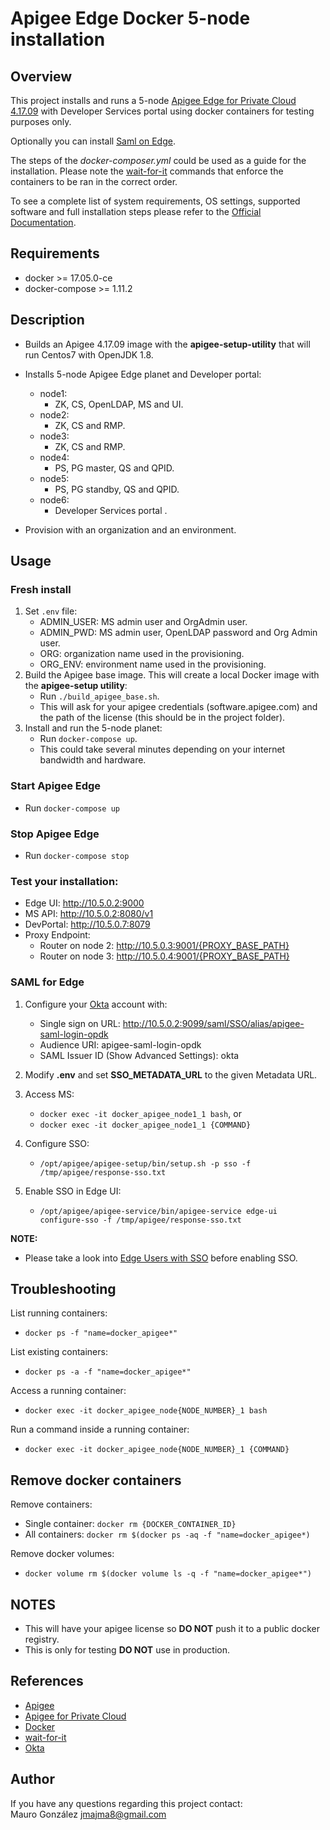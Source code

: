 # Apigee Edge Docker 5-node installation

## Overview
This project installs and runs a 5-node [Apigee Edge for Private Cloud 4.17.09](https://docs.apigee.com/private-cloud/latest/overview) 
with Developer Services portal using docker containers for testing purposes only. 

Optionally you can install [Saml on Edge](https://docs.apigee.com/private-cloud/latest/supporting-saml-edge-private-cloud). 

The steps of the _docker-composer.yml_ could be used as a guide for the installation. 
Please note the [wait-for-it](https://github.com/vishnubob/wait-for-it) commands that enforce 
the containers to be ran in the correct order.

To see a complete list of system requirements, OS settings, supported software and full installation steps
please refer to the [Official Documentation](https://docs.apigee.com/private-cloud/latest/installing-edge-private-cloud).

## Requirements
- docker >= 17.05.0-ce
- docker-compose >= 1.11.2

## Description
- Builds an Apigee 4.17.09 image with the **apigee-setup-utility** that will run Centos7 with OpenJDK 1.8.

- Installs 5-node Apigee Edge planet and Developer portal:
  - node1:
      - ZK, CS, OpenLDAP, MS and UI.
  - node2:
      - ZK, CS and RMP.
  - node3:
      - ZK, CS and RMP.
  - node4:
      - PS, PG master, QS and QPID.
  - node5:
      - PS, PG standby, QS and QPID.
  - node6:
      - Developer Services portal .
- Provision with an organization and an environment.

## Usage

### Fresh install
1. Set `.env` file: 
    - ADMIN_USER: MS admin user and OrgAdmin user. 
    - ADMIN_PWD: MS admin user, OpenLDAP password and Org Admin user.
    - ORG: organization name used in the provisioning.
    - ORG_ENV: environment name used in the provisioning.
2. Build the Apigee base image. This will create a local Docker image with the **apigee-setup utility**:
    - Run `./build_apigee_base.sh`. 
    - This will ask for your apigee credentials (software.apigee.com) and the path of the license (this should be in the project folder).
3. Install and run the 5-node planet:
    - Run `docker-compose up`.
    - This could take several minutes depending on your internet bandwidth and hardware.

### Start Apigee Edge 
- Run `docker-compose up`

### Stop Apigee Edge
- Run `docker-compose stop`

### Test your installation:
- Edge UI: http://10.5.0.2:9000
- MS API: http://10.5.0.2:8080/v1
- DevPortal: http://10.5.0.7:8079 
- Proxy Endpoint: 
  - Router on node 2: http://10.5.0.3:9001/{PROXY_BASE_PATH}
  - Router on node 3: http://10.5.0.4:9001/{PROXY_BASE_PATH}

### SAML for Edge
1. Configure your [Okta](https://www.okta.com/) account with:
    - Single sign on URL: http://10.5.0.2:9099/saml/SSO/alias/apigee-saml-login-opdk
    - Audience URI: apigee-saml-login-opdk
    - SAML Issuer ID (Show Advanced Settings): okta
2. Modify **.env** and set **SSO_METADATA_URL** to the given Metadata URL.
3. Access MS:
    - `docker exec -it docker_apigee_node1_1 bash`, or
    - `docker exec -it docker_apigee_node1_1 {COMMAND}`

4. Configure SSO:
    - `/opt/apigee/apigee-setup/bin/setup.sh -p sso -f /tmp/apigee/response-sso.txt`
5. Enable SSO in Edge UI:
    - `/opt/apigee/apigee-service/bin/apigee-service edge-ui configure-sso -f /tmp/apigee/response-sso.txt`

**NOTE:**
- Please take a look into 
  [Edge Users with SSO](https://docs.apigee.com/private-cloud/latest/register-new-edge-users)
  before enabling SSO.


## Troubleshooting
List running containers:
  - `docker ps -f "name=docker_apigee*"`

List existing containers:
  - `docker ps -a -f "name=docker_apigee*"`

Access a running container:
  - `docker exec -it docker_apigee_node{NODE_NUMBER}_1 bash`
  
Run a command inside a running container:
  - `docker exec -it docker_apigee_node{NODE_NUMBER}_1 {COMMAND}`

## Remove docker containers
Remove containers:
  - Single container: `docker rm {DOCKER_CONTAINER_ID}`
  - All containers: `docker rm $(docker ps -aq -f "name=docker_apigee*)`

Remove docker volumes:
  - `docker volume rm $(docker volume ls -q -f "name=docker_apigee*")`

## NOTES
- This will have your apigee license so **DO NOT** push it to a public docker registry.
- This is only for testing **DO NOT** use in production.

## References
- [Apigee](https://apigee.com/api-management/#/homepage)
- [Apigee for Private Cloud](https://docs.apigee.com/private-cloud/latest/overview)
- [Docker](https://www.docker.com/)
- [wait-for-it](https://github.com/vishnubob/wait-for-it)
- [Okta](https://www.okta.com/)

## Author

If you have any questions regarding this project contact:  
Mauro González <jmajma8@gmail.com>
